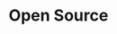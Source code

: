 ---
word: "true"

title: "Open Source"

categories: ['']

tags: ['Open', 'Source']

arwords: 'مفتوح المصدر'

arexps: []

enwords: ['Open Source']

enexps: []

arlexicons: 'ف'

enlexicons: 'O'

authors: ['Ruqayya Roshdy']

translators: ['']

citations: 'مقدمة في حوسبة اللغة العربية'

sources: 'مركز الملك عبدالله بن عبدالعزيز الدولي لخدمة اللغة العربية'

slug: ""
---